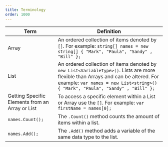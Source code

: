 ```yaml
---
title: Terminology
order: 1000
---
```


| Term                                            | Definition                                                                                                                                                                                                         |
| ----------------------------------------------- | ------------------------------------------------------------------------------------------------------------------------------------------------------------------------------------------------------------------ |
| Array                                           | An ordered collection of items denoted by `[]`. For example: `string[] names = new string[] { "Mark", "Paula", "Sandy" , "Bill" };`                                                                                |
| List                                            | An ordered collection of items denoted by `new List<VariableType>()`. Lists are more flexible than Arrays and can be altered. For example: `var names = new List<string>() { "Mark", "Paula", "Sandy" , "Bill" };` |
| Getting Specific Elements from an Array or List | To access a specific element within a List or Array use the `[]`. For example: `var firstName = names[0];`                                                                                                         |
| `names.Count();`                                | The `.Count()` method counts the amount of items within a list.                                                                                                                                                    |
| `names.Add();`                                  | The `.Add()` method adds a variable of the same data type to the list.                                                                                                                                             |

